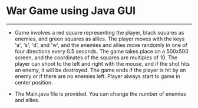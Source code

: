 # War Game using Java GUI
                
----

- Game involves a red square representing the player, black squares as enemies, and green squares as allies.
The player moves with the keys 'a', 's', 'd', and 'w', and the enemies and allies move randomly in one of
four directions every 0.5 seconds. The game takes place on a 500x500 screen, and the coordinates of the
squares are multiples of 10. The player can shoot to the left and right with the mouse, and if the shot
hits an enemy, it will be destroyed. The game ends if the player is hit by an enemy or if there are no
enemies left. Player always start to game in center position.


- The Main.java file is provided. You can change the number of enemies and allies.